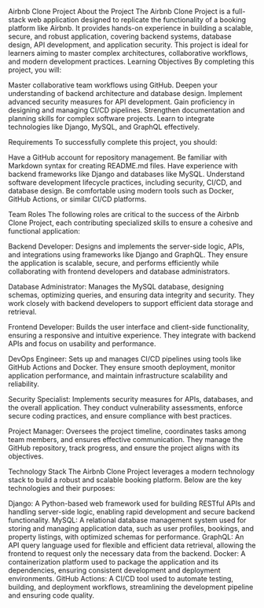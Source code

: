 Airbnb Clone Project
About the Project
The Airbnb Clone Project is a full-stack web application designed to replicate the functionality of a booking platform like Airbnb. It provides hands-on experience in building a scalable, secure, and robust application, covering backend systems, database design, API development, and application security. This project is ideal for learners aiming to master complex architectures, collaborative workflows, and modern development practices.
Learning Objectives
By completing this project, you will:

Master collaborative team workflows using GitHub.
Deepen your understanding of backend architecture and database design.
Implement advanced security measures for API development.
Gain proficiency in designing and managing CI/CD pipelines.
Strengthen documentation and planning skills for complex software projects.
Learn to integrate technologies like Django, MySQL, and GraphQL effectively.

Requirements
To successfully complete this project, you should:

Have a GitHub account for repository management.
Be familiar with Markdown syntax for creating README.md files.
Have experience with backend frameworks like Django and databases like MySQL.
Understand software development lifecycle practices, including security, CI/CD, and database design.
Be comfortable using modern tools such as Docker, GitHub Actions, or similar CI/CD platforms.

Team Roles
The following roles are critical to the success of the Airbnb Clone Project, each contributing specialized skills to ensure a cohesive and functional application:

Backend Developer: Designs and implements the server-side logic, APIs, and integrations using frameworks like Django and GraphQL. They ensure the application is scalable, secure, and performs efficiently while collaborating with frontend developers and database administrators.

Database Administrator: Manages the MySQL database, designing schemas, optimizing queries, and ensuring data integrity and security. They work closely with backend developers to support efficient data storage and retrieval.

Frontend Developer: Builds the user interface and client-side functionality, ensuring a responsive and intuitive experience. They integrate with backend APIs and focus on usability and performance.

DevOps Engineer: Sets up and manages CI/CD pipelines using tools like GitHub Actions and Docker. They ensure smooth deployment, monitor application performance, and maintain infrastructure scalability and reliability.

Security Specialist: Implements security measures for APIs, databases, and the overall application. They conduct vulnerability assessments, enforce secure coding practices, and ensure compliance with best practices.

Project Manager: Oversees the project timeline, coordinates tasks among team members, and ensures effective communication. They manage the GitHub repository, track progress, and ensure the project aligns with its objectives.


Technology Stack
The Airbnb Clone Project leverages a modern technology stack to build a robust and scalable booking platform. Below are the key technologies and their purposes:

Django: A Python-based web framework used for building RESTful APIs and handling server-side logic, enabling rapid development and secure backend functionality.
MySQL: A relational database management system used for storing and managing application data, such as user profiles, bookings, and property listings, with optimized schemas for performance.
GraphQL: An API query language used for flexible and efficient data retrieval, allowing the frontend to request only the necessary data from the backend.
Docker: A containerization platform used to package the application and its dependencies, ensuring consistent development and deployment environments.
GitHub Actions: A CI/CD tool used to automate testing, building, and deployment workflows, streamlining the development pipeline and ensuring code quality.

